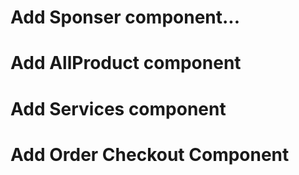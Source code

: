 # Add Sponser component...
# Add AllProduct component
# Add Services component
# Add Order Checkout Component